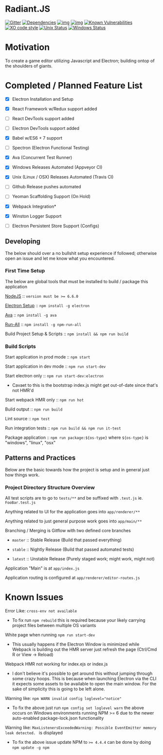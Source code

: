 # Radiant.JS

[![Gitter](https://badges.gitter.im/apolaskey/radiant-js.svg)](https://gitter.im/apolaskey/radiant-js?utm_source=badge&utm_medium=badge&utm_campaign=pr-badge)
[![Dependencies](https://david-dm.org/apolaskey/radiant-js.svg)](https://david-dm.org/apolaskey/radiant-js#info=dependencies)
[![img](https://david-dm.org/apolaskey/radiant-js/dev-status.svg)](https://david-dm.org/apolaskey/radiant-js/#info=devDependencies)
[![img](https://david-dm.org/apolaskey/radiant-js/peer-status.svg)](https://david-dm.org/apolaskey/radiant-js/#info=peerDependenciess)
[![Known Vulnerabilities](https://snyk.io/test/github/apolaskey/radiant-js/badge.svg)](https://snyk.io/test/github/apolaskey/radiant-js)
[![XO code style](https://img.shields.io/badge/code_style-XO-5ed9c7.svg)](https://github.com/sindresorhus/xo)
[![Unix Status](https://travis-ci.org/apolaskey/radiant-js.svg?branch=master)](https://travis-ci.org/apolaskey/radiant-js)
[![Windows Status](https://ci.appveyor.com/api/projects/status/4fnobuo3n4adrkit?svg=true&retina=true&branch=master)](https://ci.appveyor.com/project/AndrewPolaskey/radiant-js)

# Motivation
To create a game editor utilizing Javascript and Electron; building ontop of the shoulders of giants.

# Completed / Planned Feature List
- [x] Electron Installation and Setup
- [x] React Framework w/Redux support added
- [ ] React DevTools support added
- [ ] Electron DevTools support added
- [x] Babel w/ES6 + 7 support
- [ ] Spectron (Electron Functional Testing)
- [x] Ava (Concurrent Test Runner)
- [x] Windows Releases Automated (Appveyor CI)
- [x] Unix (Linux / OSX) Releases Automated (Travis CI)
- [ ] Github Release pushes automated
- [ ] Yeoman Scaffolding Support (On Hold)
- [x] Webpack Integration*
- [x] Winston Logger Support
- [ ] Electron Persistent Store Support (Configs)


## Developing
The below should over a no bullshit setup experience if followed; otherwise open an issue and let me know what you encountered.

### First Time Setup

The below are global tools that must be installed to build / package this application

[NodeJS](https://nodejs.org/en/download/) :: ``version must be >= 6.6.0``

[Electron Setup](https://electron.atom.io/) :: ``npm install -g electron``

[Ava](https://github.com/avajs/ava) :: ``npm install -g ava``

[Run-All](https://github.com/mysticatea/npm-run-all/blob/master/docs/run-p.md) :: ``npm install -g npm-run-all``

Build Project Setup & Scripts :: ``npm install && npm run build``

### Build Scripts
Start application in prod mode :: ``npm start``

Start application in dev mode :: ``npm run start-dev``

Start electron only :: ``npm run start-dev:electron``
* Cavaet to this is the bootstrap index.js might get out-of-date since that's not HMR'd

Start webpack HMR only :: ``npm run hot``

Build output :: ``npm run build``

Lint source :: ``npm test``

Run integration tests :: ``npm run build && npm run it-test``

Package application :: ``npm run package:${os-type}`` where ``${os-type}`` is "windows", "linux", "osx"

## Patterns and Practices
Below are the basic towards how the project is setup and in general just how things work.

### Project Directory Structure Overview

All test scripts are to go to ``tests/**`` and be suffixed with ``.test.js`` ie. ``FooBar.test.js``

Anything related to UI for the application goes into ``app/renderer/**``

Anything related to just general purpose work goes into ``app/main/**``

Branching / Merging is Gitflow with two defined core branches

* ``master`` :: Stable Release (Build that passed everything)

* ``stable`` :: Nightly Release (Build that passed automated tests)

* ``latest`` :: Unstable Release (Purely staged work; might work, might not)

Application "Main" is at ``app/index.js``

Application routing is configured at ``app/renderer/editor-routes.js``

# Known Issues

Error Like: ``cross-env not available``
* To fix run ``npm rebuild`` this is required because your likely carrying project files between multiple
OS variants

White page when running ``npm run start-dev``
* This usually happens if the Electron Window is minimized while Webpack is building out the HMR server
just refresh the page (Ctrl/Cmd R or View -> Reload)

Webpack HMR not working for index.ejs or index.js
* I don't believe it's possible to get around this without jumping through some crazy hoops.
This is because when launching Electron via the CLI it expects some assets to be available to open
the main window. For the sake of simplicity this is going to be left alone.

Warning like: ``npm WARN invalid config loglevel="notice"``
* To fix the above just run ``npm config set loglevel warn`` the above occurs on Windows environments
running NPM >= 6 due to the newer auto-enabled package-lock.json functionality

Warning like: ``MaxListenersExceededWarning: Possible EventEmitter memory leak detected. `` is displayed
* To fix the above issue update NPM to ``>= 4.4.4`` can be done by doing ``npm update -g npm``